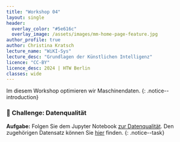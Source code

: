 ```yaml
---
title: "Workshop 04"
layout: single
header:
  overlay_color: "#5e616c"
  overlay_image: /assets/images/mm-home-page-feature.jpg
author_profile: true
author: Christina Kratsch
lecture_name: "WiKI-Sys"
lecture_desc: "Grundlagen der Künstlichen Intelligenz"
licence: "CC-BY"
licence_desc: 2024 | HTW Berlin 
classes: wide
---
```



Im diesem Workshop optimieren wir Maschinendaten.
{: .notice--introduction}

### 🚀 Challenge: Datenqualität


**Aufgabe:** Folgen Sie dem Jupyter Notebook [zur Datenqualität](Datenqualität.ipynb). Den zugehörigen Datensatz können Sie [hier](./data/machine_data_broken.csv) finden.
{: .notice--task} 


